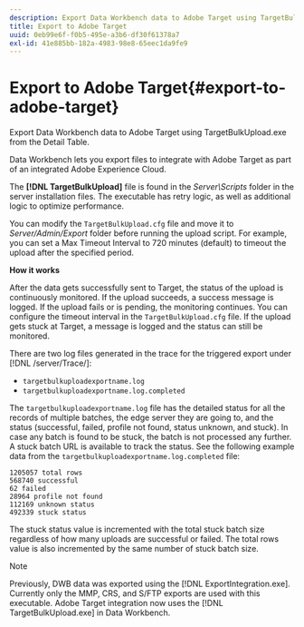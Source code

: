 ```yaml
---
description: Export Data Workbench data to Adobe Target using TargetBulkUpload.exe from the Detail Table.
title: Export to Adobe Target
uuid: 0eb99e6f-f0b5-495e-a3b6-df30f61378a7
exl-id: 41e885bb-182a-4983-98e8-65eec1da9fe9
---
```

# Export to Adobe Target{#export-to-adobe-target}

Export Data Workbench data to Adobe Target using TargetBulkUpload.exe from the Detail Table.

Data Workbench lets you export files to integrate with Adobe Target as part of an integrated Adobe Experience Cloud.

The **[!DNL TargetBulkUpload]** file is found in the *Server\Scripts* folder in the server installation files. The executable has retry logic, as well as additional logic to optimize performance.

You can modify the `TargetBulkUpload.cfg` file and move it to *Server/Admin/Export* folder before running the upload script. For example, you can set a Max Timeout Interval to 720 minutes (default) to timeout the upload after the specified period.

**How it works**

After the data gets successfully sent to Target, the status of the upload is continuously monitored. If the upload succeeds, a success message is logged. If the upload fails or is pending, the monitoring continues. You can configure the timeout interval in the `TargetBulkUpload.cfg` file. If the upload gets stuck at Target, a message is logged and the status can still be monitored.

There are two log files generated in the trace for the triggered export under [!DNL /server/Trace/]:

* `targetbulkuploadexportname.log` 
* `targetbulkuploadexportname.log.completed`

The `targetbulkuploadexportname.log` file has the detailed status for all the records of multiple batches, the edge server they are going to, and the status (successful, failed, profile not found, status unknown, and stuck). In case any batch is found to be stuck, the batch is not processed any further. A stuck batch URL is available to track the status. See the following example data from the `targetbulkuploadexportname.log.completed` file:

```
1205057 total rows 
568740 successful 
62 failed 
28964 profile not found 
112169 unknown status 
492339 stuck status
```

The stuck status value is incremented with the total stuck batch size regardless of how many uploads are successful or failed. The total rows value is also incremented by the same number of stuck batch size.

>[!NOTE]
>
>Previously, DWB data was exported using the [!DNL ExportIntegration.exe]. Currently only the MMP, CRS, and S/FTP exports are used with this executable. Adobe Target integration now uses the [!DNL TargetBulkUpload.exe] in Data Workbench.

